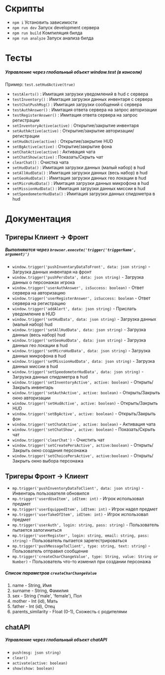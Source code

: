 # Скрипты

- `npm i` Установить зависимости
- `npm run dev` Запуск development сервера
- `npm run build` Компиляция билда
- `npm run analyze` Запуск анализа билда

# Тесты

##### Управление через глобальный объект window.test (в консоли)

Пример: `test.setHudActive(true)`

- `testAlerts()` : Имитация загрузки уведомлений в hud с сервера
- `testInventory()` : Имитация загрузки данных инвентаря с сервера
- `testChatPushMsg()` : Имитация загрузки сообщений с сервера
- `testAuthAnswer()` : Имитация ответа сервера на запрос авторизации
- `testRegisterAnswer()` : Имитация ответа сервера на запрос регистрации
- `setInventoryActive(active)` : Открытие/закрытие инвентаря
- `setAuthActive(active)` : Открытие/закрытие авторизации/регистрации
- `setHudActive(active)` : Открытие/закрытие HUD
- `setBgActive(active)` : Открытие/закрытие фона
- `setChatActive(active)` : Активация чата
- `setChatShow(active)` : Показать/Скрыть чат
- `clearChat()` : Очистка чата
- `setHudData()` : Имитация загрузки данных (малый набор) в hud
- `setAllHudData()` : Имитация загрузки данных (весь набор) в hud
- `setGeoHudData()` : Имитация загрузки данных гео локации в hud
- `setMicroHudData()` : Имитация загрузки данных микрофона в hud
- `setMissionHudData()` : Имитация загрузки данных миссии в hud
- `setSpeedometerHudData()` : Имитация загрузки данных спидометра в hud

# Документация

## Тригеры **Клиент -> Фронт**

##### Выполняются через `browser.execute('trigger('triggerName', argument)')`

- `window.trigger('pushInventaryDataToFront', data: json string)` - Загрузка данных инвентаря на фронт
- `window.trigger('pushPersData', data: json string)` - Загрузка данных о персонажах игрока
- `window.trigger('userAuthAnswer', isSuccess: boolean)` - Ответ сервера на авторизацию
- `window.trigger('userRegisterAnswer', isSuccess: boolean` - Ответ сервера на регистрацию
- `window.trigger('addAlert', data: json string)` - Прислать уведомление в HUD
- `window.trigger('setHudData', data: json string)` - Загрузка данных (малый набор) hud
- `window.trigger('setAllHudData', data: json string)` - Загрузка данных (весь набор) hud
- `window.trigger('setGeoHudData', data: json string)` - Загрузка данных гео локации в hud
- `window.trigger('setMicroHudData', data: json string)` - Загрузка данных микрофона в hud
- `window.trigger('setMissionHudData', data: json string)` - Загрузка данных миссии в hud
- `window.trigger('setSpeedometerHudData', data: json string)` - Загрузка данных спидометра в hud
- `window.trigger('setInventoryActive', active: boolean)` - Открыть/Закрыть инвентарь
- `window.trigger('setAuthActive', active: boolean)` - Открыть/Закрыть окно авторизации
- `window.trigger('setHudActive', active: boolean)` - Открыть/Закрыть HUD
- `window.trigger('setBgActive', active: boolean)` - Открыть/Закрыть фон
- `window.trigger('setChatActive', active: boolean)` - Активация чата
- `window.trigger('setChatShow', active: boolean)` - Показать/Скрыть чат
- `window.trigger('clearChat')` - Очистить чат
- `window.trigger('setCreatePersActive', active:boolean)` - Открыть/Закрыть окно создания персонажа
- `window.trigger('setChoicePersActive', active:boolean)` - Открыть/Закрыть окно выбора персонажа

## Тригеры **Фронт -> Клиент**

- `mp.trigger('pushInventoryDataToClient', data: json string)` - Инвентарь пользователя обновился
- `mp.trigger('userdUseItem', idItem: int)` - Игрок использовал предмет
- `mp.trigger('userEquippedItem', idItem: int)` - Игрок надел предмет
- `mp.trigger('userTakeOfItem', idItem: int)` - Игрок использовал предмет
- `mp.trigger('userAuth', login: string, pass: string)` - Пользователь пытается залогиниться
- `mp.trigger('userRegister', login: string, email: string, pass: string)` - Пользователь пытается зарегестрироваться
- `mp.trigger('pushMessageToClient', type: string, text: string)` - Пользователь отправил сообщение
- `mp.trigger('createCharChangeValue', type: String, value: String or Number)` - Пользователь что-то изменил при создании персонажа

##### Список параметров `createCharChangeValue`

1. name - String, Имя
2. surname - String, Фамилия
3. sex - String ('male', 'female'), Пол
4. mother - Int (id), Мать
5. father - Int (id), Отец
6. parents_similarity - Float (0-1), Схожесть с родителями

## chatAPI

##### Управление через глобальный объект chatAPI

- `push(msg: json string)`
- `clear()`
- `activate(active: boolean)`
- `show(show: boolean)`
